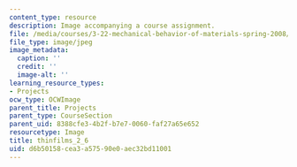 ```yaml
---
content_type: resource
description: Image accompanying a course assignment.
file: /media/courses/3-22-mechanical-behavior-of-materials-spring-2008/d6b50158cea3a57590e0aec32bd11001_thinfilms_2_6.jpg
file_type: image/jpeg
image_metadata:
  caption: ''
  credit: ''
  image-alt: ''
learning_resource_types:
- Projects
ocw_type: OCWImage
parent_title: Projects
parent_type: CourseSection
parent_uid: 8388cfe3-4b2f-b7e7-0060-faf27a65e652
resourcetype: Image
title: thinfilms_2_6
uid: d6b50158-cea3-a575-90e0-aec32bd11001
---
```

